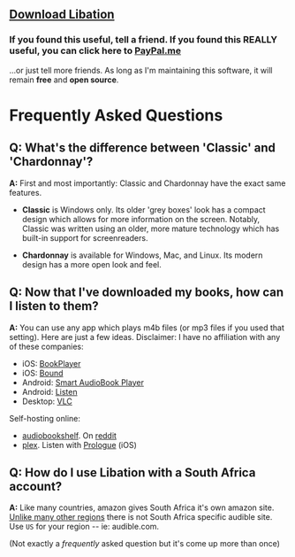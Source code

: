 ## [Download Libation](https://github.com/rmcrackan/Libation/releases/latest)

### If you found this useful, tell a friend. If you found this REALLY useful, you can click here to [PayPal.me](https://paypal.me/mcrackan?locale.x=en_us)
...or just tell more friends. As long as I'm maintaining this software, it will remain **free** and **open source**.



# Frequently Asked Questions

## Q: What's the difference between 'Classic' and 'Chardonnay'?

**A:** First and most importantly: Classic and Chardonnay have the exact same features.

* **Classic** is Windows only. Its older 'grey boxes' look has a compact design which allows for more information on the screen. Notably, Classic was written using an older, more mature technology which has built-in support for screenreaders.

* **Chardonnay** is available for Windows, Mac, and Linux. Its modern design has a more open look and feel.

## Q: Now that I've downloaded my books, how can I listen to them?

**A:** You can use any app which plays m4b files (or mp3 files if you used that setting). Here are just a few ideas. Disclaimer: I have no affiliation with any of these companies:

* iOS: [BookPlayer](https://apps.apple.com/us/app/bookplayer/id1138219998)
* iOS: [Bound](https://apps.apple.com/us/app/bound-audiobook-player/id1041727137)
* Android: [Smart AudioBook Player](https://play.google.com/store/apps/details?id=ak.alizandro.smartaudiobookplayer&hl=en_US&gl=US)
* Android: [Listen](https://play.google.com/store/apps/details?id=ru.litres.android.audio&hl=en_US&gl=US)
* Desktop: [VLC](https://www.videolan.org/)

Self-hosting online:

* [audiobookshelf](https://www.audiobookshelf.org). On [reddit](https://www.reddit.com/r/audiobookshelf/)
* [plex](https://www.plex.tv/). Listen with [Prologue](https://prologue.audio/) (iOS)

## Q: How do I use Libation with a South Africa account?

**A:** Like many countries, amazon gives South Africa it's own amazon site. [Unlike many other regions](https://www.audible.com/ep/country-selector) there is not South Africa specific audible site. Use `US` for your region -- ie: audible.com.

(Not exactly a *frequently* asked question but it's come up more than once)
